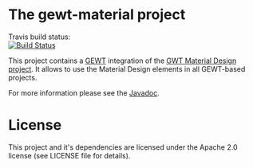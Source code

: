 # The gewt-material project

Travis build status:  
[![Build Status](https://www.travis-ci.org/esoco/gewt-material.svg?branch=master)](https://www.travis-ci.org/esoco/gewt-material)

This project contains a [GEWT](https://github.com/esoco/gewt) integration of the [GWT Material Design project](https://github.com/GwtMaterialDesign/gwt-material). It allows to use the Material Design elements in all GEWT-based projects.

For more information please see the [Javadoc](http://esoco.github.io/gewt-material/javadoc/).

# License

This project and it's dependencies are licensed under the Apache 2.0 license (see LICENSE file for details).  